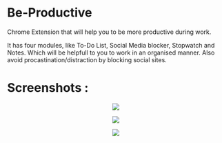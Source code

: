 # Be-Productive
Chrome Extension that will help you to be more productive during work.

It has four modules, like To-Do List, Social Media blocker, Stopwatch and Notes. Which will be helpfull to you to work in an organised manner. Also avoid procastination/distraction by blocking social sites. 

# Screenshots :
<p align = "center">
 <img src="https://user-images.githubusercontent.com/68363290/134545843-de888481-d5ed-4215-966f-d9ba056e1074.JPG">
 </p>
 
 <p align = "center">
 <img src="https://user-images.githubusercontent.com/68363290/134545917-7cc50ebf-12bc-4cf4-8c45-19356707fef9.JPG">
 </p>

 <p align = "center">
 <img src="https://user-images.githubusercontent.com/68363290/134545927-46b601ae-77ad-47ad-ae84-1e9c2781da0a.JPG">
 </p>

